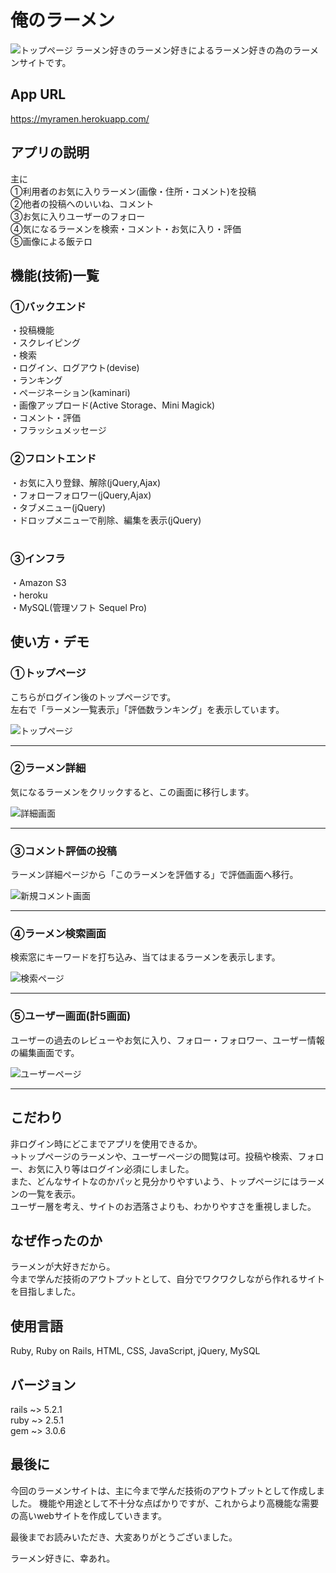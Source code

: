 # 俺のラーメン
![トップページ](https://user-images.githubusercontent.com/58875067/75131910-4d8ae000-5718-11ea-8532-30b2b7a2ffa2.png)
ラーメン好きのラーメン好きによるラーメン好きの為のラーメンサイトです。

## App URL
https://myramen.herokuapp.com/

## アプリの説明
主に<br>
①利用者のお気に入りラーメン(画像・住所・コメント)を投稿<br>
②他者の投稿へのいいね、コメント<br>
③お気に入りユーザーのフォロー<br>
④気になるラーメンを検索・コメント・お気に入り・評価<br>
⑤画像による飯テロ

## 機能(技術)一覧
### ①バックエンド
・投稿機能<br>
・スクレイピング<br>
・検索<br>
・ログイン、ログアウト(devise)<br>
・ランキング<br>
・ページネーション(kaminari)<br>
・画像アップロード(Active Storage、Mini Magick)<br>
・コメント・評価<br>
・フラッシュメッセージ<br>
### ②フロントエンド
・お気に入り登録、解除(jQuery,Ajax)<br>
・フォローフォロワー(jQuery,Ajax)<br>
・タブメニュー(jQuery)<br>
・ドロップメニューで削除、編集を表示(jQuery)<br><br>
### ③インフラ
・Amazon S3  
・heroku  
・MySQL(管理ソフト Sequel Pro)  

## 使い方・デモ
### ①トップページ
こちらがログイン後のトップページです。  
左右で「ラーメン一覧表示」「評価数ランキング」を表示しています。

![トップページ](https://user-images.githubusercontent.com/58875067/75131910-4d8ae000-5718-11ea-8532-30b2b7a2ffa2.png)
- - -  
### ②ラーメン詳細
気になるラーメンをクリックすると、この画面に移行します。

![詳細画面](https://user-images.githubusercontent.com/58875067/75137124-16252f00-572a-11ea-9be1-6e74a11a6d30.png)
- - -  
### ③コメント評価の投稿
ラーメン詳細ページから「このラーメンを評価する」で評価画面へ移行。

![新規コメント画面](https://user-images.githubusercontent.com/58875067/75137033-cf373980-5729-11ea-93f7-07b7cadbc15b.png)
- - -  
### ④ラーメン検索画面
検索窓にキーワードを打ち込み、当てはまるラーメンを表示します。

![検索ページ](https://user-images.githubusercontent.com/58875067/75137342-b3806300-572a-11ea-8430-37789552864e.png)
- - -  
### ⑤ユーザー画面(計5画面)
ユーザーの過去のレビューやお気に入り、フォロー・フォロワー、ユーザー情報の編集画面です。

![ユーザーページ](https://user-images.githubusercontent.com/58875067/75136715-de69b780-5728-11ea-9345-e13bd74a60c7.png)
- - -  
## こだわり
非ログイン時にどこまでアプリを使用できるか。  
→トップページのラーメンや、ユーザーページの閲覧は可。投稿や検索、フォロー、お気に入り等はログイン必須にしました。  
また、どんなサイトなのかパッと見分かりやすいよう、トップページにはラーメンの一覧を表示。  
ユーザー層を考え、サイトのお洒落さよりも、わかりやすさを重視しました。

## なぜ作ったのか
ラーメンが大好きだから。  
今まで学んだ技術のアウトプットとして、自分でワクワクしながら作れるサイトを目指しました。

## 使用言語
Ruby, Ruby on Rails, HTML, CSS, JavaScript, jQuery, MySQL  


## バージョン
rails ~> 5.2.1  
ruby ~> 2.5.1  
gem ~> 3.0.6  


## 最後に
今回のラーメンサイトは、主に今まで学んだ技術のアウトプットとして作成しました。
機能や用途として不十分な点ばかりですが、これからより高機能な需要の高いwebサイトを作成していきます。

最後までお読みいただき、大変ありがとうございました。


ラーメン好きに、幸あれ。
